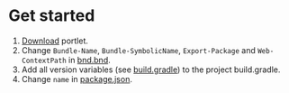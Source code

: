# Get started

1. [Download](https://minhaskamal.github.io/DownGit/#/home?url=https://github.com/devclubspb/liferay-template/new/master/modules/react-template-portlet) portlet.
2. Change `Bundle-Name`, `Bundle-SymbolicName`, `Export-Package` and `Web-ContextPath` in [bnd.bnd](bnd.bnd).
3. Add all version variables (see [build.gradle](build.gradle)) to the project build.gradle.
4. Change `name` in [package.json](package.json).
